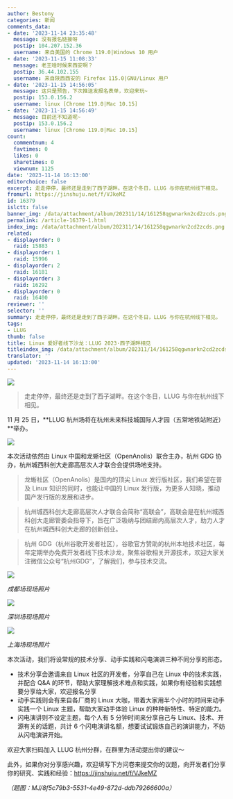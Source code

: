 ```yaml
---
author: Bestony
categories: 新闻
comments_data:
- date: '2023-11-14 23:35:48'
  message: 没有报名链接呀
  postip: 104.207.152.36
  username: 来自美国的 Chrome 119.0|Windows 10 用户
- date: '2023-11-15 11:08:33'
  message: 老王啥时候来西安啊？
  postip: 36.44.102.155
  username: 来自陕西西安的 Firefox 115.0|GNU/Linux 用户
- date: '2023-11-15 14:56:05'
  message: 这只是预告，下次推送发报名表单，欢迎来玩~
  postip: 153.0.156.2
  username: linux [Chrome 119.0|Mac 10.15]
- date: '2023-11-15 14:56:49'
  message: 目前还不知道呢~
  postip: 153.0.156.2
  username: linux [Chrome 119.0|Mac 10.15]
count:
  commentnum: 4
  favtimes: 0
  likes: 0
  sharetimes: 0
  viewnum: 1125
date: '2023-11-14 16:13:00'
editorchoice: false
excerpt: 走走停停，最终还是走到了西子湖畔。在这个冬日，LLUG 与你在杭州线下相见。
fromurl: https://jinshuju.net/f/VJkeMZ
id: 16379
islctt: false
banner_img: /data/attachment/album/202311/14/161258qgwnarkn2cd2zcds.png
permalink: /article-16379-1.html
index_img: /data/attachment/album/202311/14/161258qgwnarkn2cd2zcds.png
related:
- displayorder: 0
  raid: 15883
- displayorder: 1
  raid: 15996
- displayorder: 2
  raid: 16181
- displayorder: 3
  raid: 16292
- displayorder: 0
  raid: 16400
reviewer: ''
selector: ''
summary: 走走停停，最终还是走到了西子湖畔。在这个冬日，LLUG 与你在杭州线下相见。
tags:
- LLUG
thumb: false
title: Linux 爱好者线下沙龙：LLUG 2023·西子湖畔相见
titleindex_img: /data/attachment/album/202311/14/161258qgwnarkn2cd2zcds.png
translator: ''
updated: '2023-11-14 16:13:00'
---
```


![](/data/attachment/album/202311/14/161258qgwnarkn2cd2zcds.png)



> 
> 走走停停，最终还是走到了西子湖畔。在这个冬日，LLUG 与你在杭州线下相见。
> 
> 
> 


11 月 25 日，**LLUG 杭州场将在杭州未来科技城国际人才园（五常地铁站附近）**举办。


![](/data/attachment/album/202311/14/160326kzq8zfwzcc96o68o.jpg)


本次活动依然由 Linux 中国和龙蜥社区（OpenAnolis）联合主办，杭州 GDG 协办，杭州城西科创大走廊高层次人才联合会提供场地支持。



> 龙蜥社区（OpenAnolis）是国内的顶尖 Linux 发行版社区，我们希望在普及 Linux 知识的同时，也能让中国的 Linux 发行版，为更多人知晓，推动国产发行版的发展和进步。



> 杭州城西科创大走廊高层次人才联合会简称“高联会”，高联会是在杭州城西科创大走廊管委会指导下，旨在广泛吸纳与团结廊内高层次人才，助力人才在杭州城西科创大走廊的创新创业。



> 杭州 GDG（杭州谷歌开发者社区），谷歌官方赞助的杭州本地技术社区，每年定期举办免费开发者线下技术沙龙，聚焦谷歌相关开源技术，欢迎大家关注微信公众号“杭州GDG”，了解我们，参与技术交流。


![](/data/attachment/album/202311/14/160358icruz6wwtme5myit.png)


*成都场现场照片*


![](/data/attachment/album/202311/14/160424x0k0nhkkthtxtn9x.png)


*深圳场现场照片*


![](/data/attachment/album/202311/14/160446kk9xtx6t4nzjksny.png)


*上海场现场照片* 


本次活动，我们将设常规的技术分享、动手实践和闪电演讲三种不同分享的形态。 


* 技术分享会邀请来自 Linux 社区的开发者，分享自己在 Linux 中的技术实践，并配合 Q&A 的环节，帮助大家理解技术难点和实践，如果你有经验和实践想要分享给大家，欢迎报名分享
* 动手实践则会有来自各厂商的 Linux 大咖，带着大家用半个小时的时间来动手实践一个 Linux 主题，帮助大家动手体验 Linux 的种种新特性、特定的能力。
* 闪电演讲则不设定主题，每个人有 5 分钟时间来分享自己与 Linux、技术、开源有关的话题，共计 6 个闪电演讲名额，想要试试锻炼自己的演讲能力，不妨从闪电演讲开始。


欢迎大家扫码加入 LLUG 杭州分群，在群里为活动提出你的建议～


此外，如果你对分享感兴趣，欢迎填写下方问卷来提交你的议题，向开发者们分享你的研究、实践和经验：<https://jinshuju.net/f/VJkeMZ>


*（题图：MJ/8f5c79b3-5531-4e49-872d-ddb79266600a）*